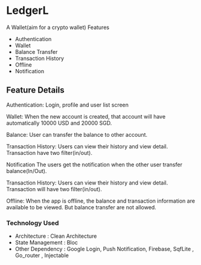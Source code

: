 # LedgerL

A Wallet(aim for a crypto wallet)
Features
 - Authentication
 - Wallet
 - Balance Transfer
 - Transaction History
 - Offline
 - Notification

## Feature Details

Authentication:
Login, profile and user list screen

Wallet:
When the new account is created, that account will have automatically 10000 USD and 20000 SGD.

Balance:
User can transfer the balance to other account.

Transaction History:
Users can view their history and view detail. Transaction have two filter(in/out).

Notification
The users get the notification when the other user transfer balance(In/Out).

Transaction History:
Users can view their history and view detail. Transaction will have two filter(in/out).

Offline:
When the app is offline, the balance and transaction information are available to be viewed.
But balance transfer are not allowed.

### Technology Used

 - Architecture : Clean Architecture
 - State Management : Bloc
 - Other Dependency : Google Login, Push Notification, Firebase, SqfLite , Go_router , Injectable